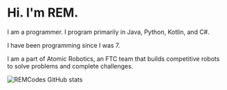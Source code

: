 # Hi. I'm REM.

I am a programmer. I program primarily in Java, Python, Kotlin, and C#.

I have been programming since I was 7.

I am a part of Atomic Robotics, an FTC team that builds competitive robots to solve problems
and complete challenges.

![REMCodes GitHub stats](https://github-readme-stats.vercel.app/api?username=REM-Codes&show_icons=true&theme=dark)
